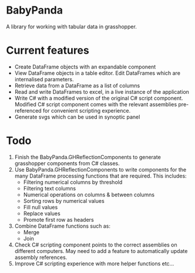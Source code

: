 # BabyPanda

A library for working with tabular data in grasshopper.

# Current features
- Create DataFrame objects with an expandable component
- View DataFrame objects in a table editor. Edit DataFrames which are internalised parameters.
- Retrieve data from a DataFrame as a list of columns
- Read and write DataFrames to excel, in a live instance of the application
- Write C# with a modified version of the original C# script component. Modified C# script component comes with the relevant assemblies pre-referenced for convenient scripting experience.
- Generate svgs which can be used in synoptic panel

# Todo
1. Finish the BabyPanda.GHReflectionComponents to generate grasshopper components from C# classes.
2. Use BabyPanda.GHReflectionComponents to write components for the many DataFrame processing functions that are required. This includes:
	- Filtering numerical columns by threshold
	- Filtering text columns
	- Numerical operations on columns & between columns
	- Sorting rows by numerical values
	- Fill null values
	- Replace values
	- Promote first row as headers
3. Combine DataFrame functions such as:
	- Merge 
	- Join
4. Check C# scripting component points to the correct assemblies on different computers. May need to add a feature to automatically update assembly references.
4. Improve C# scripting experience with more helper functions etc...
